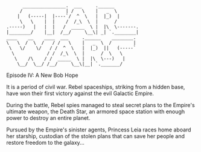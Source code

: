 ```
      ________________.  ___     .______
     /                | /   \    |   _  \
    |   (-----|  |----`/  ^  \   |  |_)  |
     \   \    |  |    /  /_\  \  |      /
.-----)   |   |  |   /  _____  \ |  |\  \-------.
|________/    |__|  /__/     \__\| _| `.________|
____    __    ____  ___     .______    ________.
\   \  /  \  /   / /   \    |   _  \  /        |
 \   \/    \/   / /  ^  \   |  |_)  ||   (-----`
  \            / /  /_\  \  |      /  \   \
   \    /\    / /  _____  \ |  |\  \---)   |
    \__/  \__/ /__/     \__\|__| `._______/

```

Episode IV: A New Bob Hope

It is a period of civil war. Rebel spaceships,
striking from a hidden base, have won their first
victory against the evil Galactic Empire.

During the battle, Rebel spies managed to steal
secret plans to the Empire's ultimate weapon, the
Death Star, an armored space station with enough
power to destroy an entire planet.

Pursued by the Empire's sinister agents, Princess
Leia races home aboard her starship, custodian of
the stolen plans that can save her people and
restore freedom to the galaxy...
